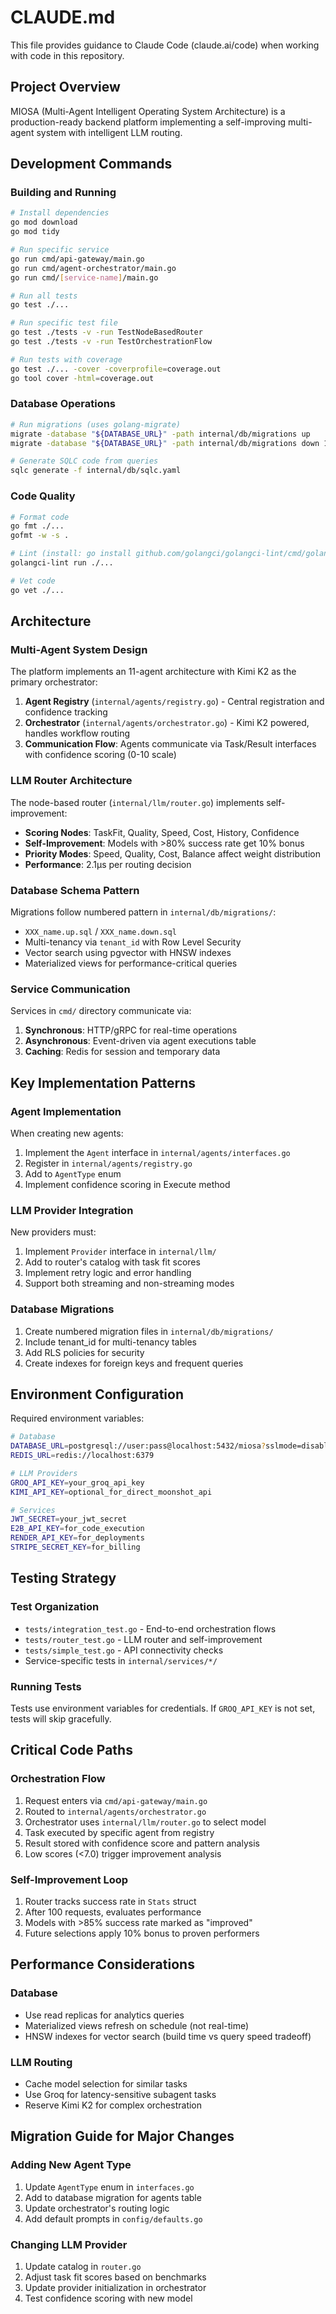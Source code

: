 # CLAUDE.md

This file provides guidance to Claude Code (claude.ai/code) when working with code in this repository.

## Project Overview

MIOSA (Multi-Agent Intelligent Operating System Architecture) is a production-ready backend platform implementing a self-improving multi-agent system with intelligent LLM routing.

## Development Commands

### Building and Running
```bash
# Install dependencies
go mod download
go mod tidy

# Run specific service
go run cmd/api-gateway/main.go
go run cmd/agent-orchestrator/main.go
go run cmd/[service-name]/main.go

# Run all tests
go test ./...

# Run specific test file
go test ./tests -v -run TestNodeBasedRouter
go test ./tests -v -run TestOrchestrationFlow

# Run tests with coverage
go test ./... -cover -coverprofile=coverage.out
go tool cover -html=coverage.out
```

### Database Operations
```bash
# Run migrations (uses golang-migrate)
migrate -database "${DATABASE_URL}" -path internal/db/migrations up
migrate -database "${DATABASE_URL}" -path internal/db/migrations down 1

# Generate SQLC code from queries
sqlc generate -f internal/db/sqlc.yaml
```

### Code Quality
```bash
# Format code
go fmt ./...
gofmt -w -s .

# Lint (install: go install github.com/golangci/golangci-lint/cmd/golangci-lint@latest)
golangci-lint run ./...

# Vet code
go vet ./...
```

## Architecture

### Multi-Agent System Design
The platform implements an 11-agent architecture with Kimi K2 as the primary orchestrator:

1. **Agent Registry** (`internal/agents/registry.go`) - Central registration and confidence tracking
2. **Orchestrator** (`internal/agents/orchestrator.go`) - Kimi K2 powered, handles workflow routing
3. **Communication Flow**: Agents communicate via Task/Result interfaces with confidence scoring (0-10 scale)

### LLM Router Architecture
The node-based router (`internal/llm/router.go`) implements self-improvement:
- **Scoring Nodes**: TaskFit, Quality, Speed, Cost, History, Confidence
- **Self-Improvement**: Models with >80% success rate get 10% bonus
- **Priority Modes**: Speed, Quality, Cost, Balance affect weight distribution
- **Performance**: 2.1μs per routing decision

### Database Schema Pattern
Migrations follow numbered pattern in `internal/db/migrations/`:
- `XXX_name.up.sql` / `XXX_name.down.sql`
- Multi-tenancy via `tenant_id` with Row Level Security
- Vector search using pgvector with HNSW indexes
- Materialized views for performance-critical queries

### Service Communication
Services in `cmd/` directory communicate via:
1. **Synchronous**: HTTP/gRPC for real-time operations
2. **Asynchronous**: Event-driven via agent executions table
3. **Caching**: Redis for session and temporary data

## Key Implementation Patterns

### Agent Implementation
When creating new agents:
1. Implement the `Agent` interface in `internal/agents/interfaces.go`
2. Register in `internal/agents/registry.go` 
3. Add to `AgentType` enum
4. Implement confidence scoring in Execute method

### LLM Provider Integration
New providers must:
1. Implement `Provider` interface in `internal/llm/`
2. Add to router's catalog with task fit scores
3. Implement retry logic and error handling
4. Support both streaming and non-streaming modes

### Database Migrations
1. Create numbered migration files in `internal/db/migrations/`
2. Include tenant_id for multi-tenancy tables
3. Add RLS policies for security
4. Create indexes for foreign keys and frequent queries

## Environment Configuration

Required environment variables:
```bash
# Database
DATABASE_URL=postgresql://user:pass@localhost:5432/miosa?sslmode=disable
REDIS_URL=redis://localhost:6379

# LLM Providers
GROQ_API_KEY=your_groq_api_key
KIMI_API_KEY=optional_for_direct_moonshot_api

# Services
JWT_SECRET=your_jwt_secret
E2B_API_KEY=for_code_execution
RENDER_API_KEY=for_deployments
STRIPE_SECRET_KEY=for_billing
```

## Testing Strategy

### Test Organization
- `tests/integration_test.go` - End-to-end orchestration flows
- `tests/router_test.go` - LLM router and self-improvement
- `tests/simple_test.go` - API connectivity checks
- Service-specific tests in `internal/services/*/`

### Running Tests
Tests use environment variables for credentials. If `GROQ_API_KEY` is not set, tests will skip gracefully.

## Critical Code Paths

### Orchestration Flow
1. Request enters via `cmd/api-gateway/main.go`
2. Routed to `internal/agents/orchestrator.go`
3. Orchestrator uses `internal/llm/router.go` to select model
4. Task executed by specific agent from registry
5. Result stored with confidence score and pattern analysis
6. Low scores (<7.0) trigger improvement analysis

### Self-Improvement Loop
1. Router tracks success rate in `Stats` struct
2. After 100 requests, evaluates performance
3. Models with >85% success rate marked as "improved"
4. Future selections apply 10% bonus to proven performers

## Performance Considerations

### Database
- Use read replicas for analytics queries
- Materialized views refresh on schedule (not real-time)
- HNSW indexes for vector search (build time vs query speed tradeoff)

### LLM Routing
- Cache model selection for similar tasks
- Use Groq for latency-sensitive subagent tasks
- Reserve Kimi K2 for complex orchestration

## Migration Guide for Major Changes

### Adding New Agent Type
1. Update `AgentType` enum in `interfaces.go`
2. Add to database migration for agents table
3. Update orchestrator's routing logic
4. Add default prompts in `config/defaults.go`

### Changing LLM Provider
1. Update catalog in `router.go`
2. Adjust task fit scores based on benchmarks
3. Update provider initialization in orchestrator
4. Test confidence scoring with new model